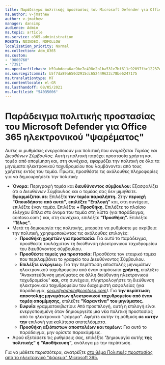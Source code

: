 ```yaml
---
title: Παράδειγμα πολιτικής προστασίας του Microsoft Defender για Office 365 ηλεκτρονικού "ψαρέματος"
ms.author: v-jmathew
author: v-jmathew
manager: dansimp
audience: Admin
ms.topic: article
ms.service: o365-administration
ROBOTS: NOINDEX, NOFOLLOW
localization_priority: Normal
ms.collection: Adm_O365
ms.custom:
- "9000760"
- "7391"
ms.openlocfilehash: b59abdeea6ac9be7e498e2b1ba531e7bf611c92097fbc12237e78364dae84f35
ms.sourcegitcommit: b5f7da89a650d2915dc652449623c78be6247175
ms.translationtype: MT
ms.contentlocale: el-GR
ms.lasthandoff: 08/05/2021
ms.locfileid: "54035006"
---
```

# <a name="example-microsoft-defender-for-office-365-anti-phishing-policy"></a>Παράδειγμα πολιτικής προστασίας του Microsoft Defender για Office 365 ηλεκτρονικού "ψαρέματος"

Αυτές οι ρυθμίσεις ενεργοποιούν μια πολιτική που *ονομάζεται Τομέας και Διευθύνων Σύμβουλος.* Αυτή η πολιτική παρέχει προστασία χρήστη και τομέα από απομίμηση και, στη συνέχεια, εφαρμόζει την πολιτική σε όλα τα μηνύματα ηλεκτρονικού ταχυδρομείου που λαμβάνονται από τους χρήστες εντός του τομέα. Πρώτα, προσθέστε τις ακόλουθες πληροφορίες για να δημιουργήσετε την πολιτική:

- **Όνομα:** Περιγραφή τομέα και **διευθύνοντος σύμβουλου:** Εξασφαλίζει ότι ο Διευθύνων Σύμβουλος και ο τομέας σας δεν μιμηθείτε.
  **Εφαρμόζεται σε**: Επιλέξτε **τον τομέα παραλήπτη.** Στην **περιοχή "Οποιοδήποτε από αυτά",** **επιλέξτε "Επιλογή"** και, στη συνέχεια, επιλέξτε έναν τομέα. Επιλέξτε **+ Προσθήκη.** Επιλέξτε το πλαίσιο ελέγχου δίπλα στο όνομα του τομέα στη λίστα (για παράδειγμα, contoso.com ) και, *στη* συνέχεια, επιλέξτε **"Προσθήκη".** Επιλέξτε **"Τέλος".**
- Μετά τη δημιουργία της πολιτικής, μπορείτε να ρυθμίσετε με ακρίβεια την πολιτική, χρησιμοποιώντας τις ακόλουθες επιλογές:
  - **Προσθήκη χρηστών για προστασία:** Για αυτό το παράδειγμα, προσθέστε τουλάχιστον τη διεύθυνση ηλεκτρονικού ταχυδρομείου του διευθύνοντος σύμβουλου.
  - **Προσθέστε τομείς για προστασία:** Προσθέστε τον εταιρικό τομέα που περιλαμβάνει το γραφείο του Διευθύνοντος Σύμβουλου.
  - **Επιλέξτε ενέργειες:** Για την περίπτωση αποστολής μηνυμάτων ηλεκτρονικού ταχυδρομείου από έναν απρόσωπο **χρήστη,** επιλέξτε "Ανακατεύθυνση μηνύματος σε άλλη διεύθυνση ηλεκτρονικού ταχυδρομείου" **και,** στη συνέχεια, πληκτρολογήστε τη διεύθυνση ηλεκτρονικού ταχυδρομείου του διαχειριστή ασφαλείας (για παράδειγμα, *securityadmin@contoso.com).* Για **την περίπτωση αποστολής μηνυμάτων ηλεκτρονικού ταχυδρομείου από έναν τομέα απομίμησης,** επιλέξτε **"Καραντίνα" του μηνύματος.**
  - **Ευφυΐα** γραμματοκιβωτίου: Από προεπιλογή, αυτή η επιλογή είναι ενεργοποιημένη όταν δημιουργείτε μια νέα πολιτική προστασίας από το ηλεκτρονικό "ψάρεμα". Αφήστε αυτήν τη ρύθμιση **σε αυτήν την** επιλογή για καλύτερα αποτελέσματα.
  - **Προσθήκη αξιόπιστων αποστολέων και τομέων:** Για αυτό το παράδειγμα, μην ορίσετε παρακάμψεις.
- Αφού εξετάσετε τις ρυθμίσεις σας, επιλέξτε "Δημιουργία αυτής **της πολιτικής" ή** **"Αποθήκευση",** ανάλογα με την περίπτωση.

Για να μάθετε περισσότερα, ανατρέξτε [στο θέμα Πολιτικές προστασίας από το ηλεκτρονικό "ψάρεμα" Microsoft 365.](https://go.microsoft.com/fwlink/?linkid=2092235)
